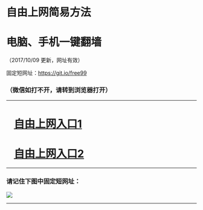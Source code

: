 ﻿# 自由上网简易方法

# 电脑、手机一键翻墙

（2017/10/09 更新，网址有效）

固定短网址：https://git.io/free99

### （微信如打不开，请转到浏览器打开）


***





# &nbsp;&nbsp; <a href="http://ft3989102.fwq-tz-1001.info/fwqtz01.html?t=100900128776 " target="_blank">自由上网入口1</a>
# &nbsp;&nbsp; <a href="http://ft1649514909.fwq-tz-1002.info/fwqtz02.html?t=100900113279 " target="_blank">自由上网入口2</a>
***

### 请记住下图中固定短网址：

<img src="https://s3-us-west-2.amazonaws.com/fwq-1001/yjfq-20170905okok.png" /> 


***

